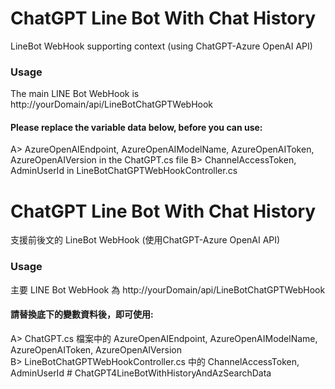 # ChatGPT Line Bot With Chat History
LineBot WebHook supporting context (using ChatGPT-Azure OpenAI API)

### Usage
The main LINE Bot WebHook is http://yourDomain/api/LineBotChatGPTWebHook

#### Please replace the variable data below, before you can use:
A> AzureOpenAIEndpoint, AzureOpenAIModelName, AzureOpenAIToken, AzureOpenAIVersion in the ChatGPT.cs file
B> ChannelAccessToken, AdminUserId in LineBotChatGPTWebHookController.cs

# ChatGPT Line Bot With Chat History
支援前後文的 LineBot WebHook (使用ChatGPT-Azure OpenAI API)

### Usage
主要 LINE Bot WebHook 為 http://yourDomain/api/LineBotChatGPTWebHook

#### 請替換底下的變數資料後，即可使用:
A> ChatGPT.cs 檔案中的 AzureOpenAIEndpoint, AzureOpenAIModelName, AzureOpenAIToken, AzureOpenAIVersion    
B> LineBotChatGPTWebHookController.cs 中的 ChannelAccessToken, AdminUserId    #   C h a t G P T 4 L i n e B o t W i t h H i s t o r y A n d A z S e a r c h D a t a  
 